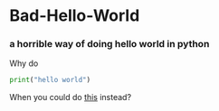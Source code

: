 # Bad-Hello-World
### a horrible way of doing hello world in python


Why do 
```python
print("hello world")
```

When you could do [this](https://github.com/djtoohey/Bad-Hello-World/blob/master/helloworld.py) instead?